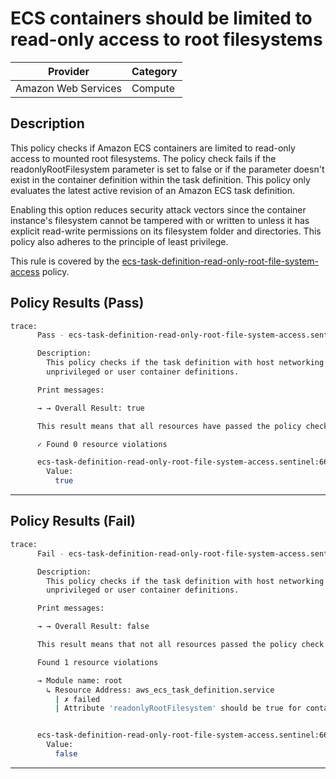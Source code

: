 # ECS containers should be limited to read-only access to root filesystems

| Provider            | Category     |
|---------------------|--------------|
| Amazon Web Services | Compute      |

## Description

This policy checks if Amazon ECS containers are limited to read-only access to mounted root filesystems. The policy check fails if the readonlyRootFilesystem parameter is set to false or if the parameter doesn't exist in the container definition within the task definition. This policy only evaluates the latest active revision of an Amazon ECS task definition.

Enabling this option reduces security attack vectors since the container instance's filesystem cannot be tampered with or written to unless it has explicit read-write permissions on its filesystem folder and directories. This policy also adheres to the principle of least privilege.

This rule is covered by the [ecs-task-definition-read-only-root-file-system-access](../../policies/ecs-task-definition-read-only-root-file-system-access.sentinel) policy.

## Policy Results (Pass)
```bash
trace:
      Pass - ecs-task-definition-read-only-root-file-system-access.sentinel

      Description:
        This policy checks if the task definition with host networking mode has
        unprivileged or user container definitions.

      Print messages:

      → → Overall Result: true

      This result means that all resources have passed the policy check for the policy ecs-task-definition-read-only-root-file-system-access.

      ✓ Found 0 resource violations

      ecs-task-definition-read-only-root-file-system-access.sentinel:66:1 - Rule "main"
        Value:
          true
```

---

## Policy Results (Fail)
```bash
trace:
      Fail - ecs-task-definition-read-only-root-file-system-access.sentinel

      Description:
        This policy checks if the task definition with host networking mode has
        unprivileged or user container definitions.

      Print messages:

      → → Overall Result: false

      This result means that not all resources passed the policy check and the protected behavior is not allowed for the policy ecs-task-definition-read-only-root-file-system-access.

      Found 1 resource violations

      → Module name: root
        ↳ Resource Address: aws_ecs_task_definition.service
          | ✗ failed
          | Attribute 'readonlyRootFilesystem' should be true for container definitions for the given task definition. Refer to https://docs.aws.amazon.com/securityhub/latest/userguide/ecs-controls.html#ecs-5 for more details.


      ecs-task-definition-read-only-root-file-system-access.sentinel:66:1 - Rule "main"
        Value:
          false
```

---